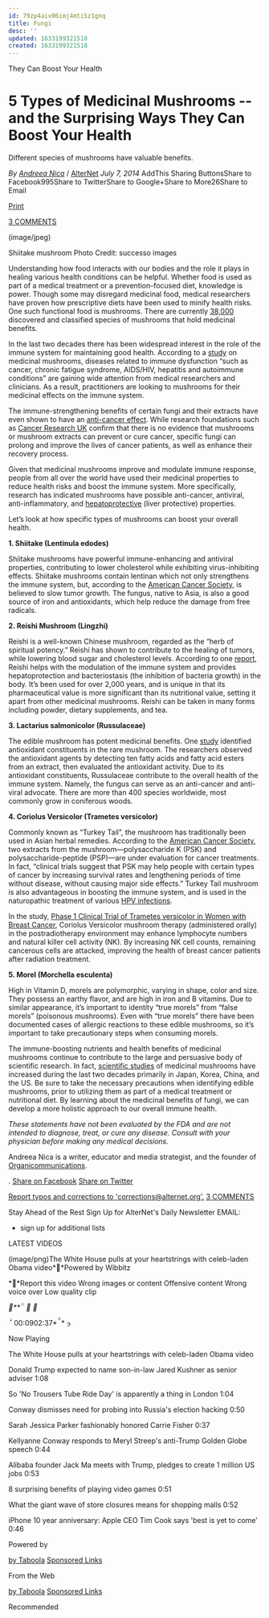 ```yaml
---
id: 79zp4aiv06imj4mti5z1gnq
title: Fungi
desc: ''
updated: 1633199321518
created: 1633199321518
---
```


They Can Boost Your Health

# 5 Types of Medicinal Mushrooms -- and the Surprising Ways They Can Boost Your Health

Different species of mushrooms have valuable benefits.

*By* *[Andreea Nica](http://www.alternet.org/authors/andreea-nica-0)* / [AlterNet](http://alternet.org/)
*July 7, 2014*
AddThis Sharing ButtonsShare to Facebook995Share to TwitterShare to Google+Share to More26Share to Email

[Print](http://www.alternet.org/print/personal-health/5-types-medicinal-mushrooms-and-surprising-ways-they-can-boost-your-health)

[3 COMMENTS](http://www.alternet.org/comments/personal-health/5-types-medicinal-mushrooms-and-surprising-ways-they-can-boost-your-health#disqus_thread)

(image/jpeg)

Shiitake mushroom
Photo Credit: successo images

Understanding how food interacts with our bodies and the role it plays in healing various health conditions can be helpful. Whether food is used as part of a medical treatment or a prevention-focused diet, knowledge is power. Though some may disregard medicinal food, medical researchers have proven how prescriptive diets have been used to minify health risks. One such functional food is mushrooms. There are currently [38,000](http://www.motherearthliving.com/health-and-wellness/not-just-pretty-fungi.aspx) discovered and classified species of mushrooms that hold medicinal benefits.

In the last two decades there has been widespread interest in the role of the immune system for maintaining good health. According to a [study](https://www.academia.edu/305933/Medicinal_Mushrooms_Their_therapeutic_properties_and_current_medical_usage_with_special_emphasis_on_cancer_treatments) on medicinal mushrooms, diseases related to immune dysfunction “such as cancer, chronic fatigue syndrome, AIDS/HIV, hepatitis and autoimmune conditions” are gaining wide attention from medical researchers and clinicians. As a result, practitioners are looking to mushrooms for their medicinal effects on the immune system.

The immune-strengthening benefits of certain fungi and their extracts have even shown to have an [anti-cancer effect](http://www.ajol.info/index.php/ajb/article/viewFile/14900/58644). While research foundations such as [Cancer Research UK](http://www.cancerresearchuk.org/cancer-help/about-cancer/cancer-questions/mushrooms-in-cancer-treatment) confirm that there is no evidence that mushrooms or mushroom extracts can prevent or cure cancer, specific fungi can prolong and improve the lives of cancer patients, as well as enhance their recovery process.

Given that medicinal mushrooms improve and modulate immune response, people from all over the world have used their medicinal properties to reduce health risks and boost the immune system. More specifically, research has indicated mushrooms have possible anti-cancer, antiviral, anti-inflammatory, and [hepatoprotective](http://www.researchgate.net/publication/258248843_Current_evidence_for_the_hepatoprotective_activities_of_the_medicinal_mushroom_Antrodia_cinnamomea) (liver protective) properties.

Let’s look at how specific types of mushrooms can boost your overall health.

**1. Shiitake (Lentinula edodes)**

Shiitake mushrooms have powerful immune-enhancing and antiviral properties, contributing to lower cholesterol while exhibiting virus-inhibiting effects. Shiitake mushrooms contain lentinan which not only strengthens the immune system, but, according to the [American Cancer Society](http://www.cancer.org/treatment/treatmentsandsideeffects/complementaryandalternativemedicine/dietandnutrition/shiitake-mushroom), is believed to slow tumor growth. The fungus, native to Asia, is also a good source of iron and antioxidants, which help reduce the damage from free radicals.

**2. Reishi Mushroom (Lingzhi)**

Reishi is a well-known Chinese mushroom, regarded as the “herb of spiritual potency.” Reishi has shown to contribute to the healing of tumors, while lowering blood sugar and cholesterol levels. According to one [report](http://www.ncbi.nlm.nih.gov/pubmed/22593926), Reishi helps with the modulation of the immune system and provides hepatoprotection and bacteriostasis (the inhibition of bacteria growth) in the body. It’s been used for over 2,000 years, and is unique in that its pharmaceutical value is more significant than its nutritional value, setting it apart from other medicinal mushrooms. Reishi can be taken in many forms including powder, dietary supplements, and tea.

**3. Lactarius salmonicolor (Russulaceae)**

The edible mushroom has potent medicinal benefits. One [study](http://www.ncbi.nlm.nih.gov/pubmed/23957359) identified antioxidant constituents in the rare mushroom. The researchers observed the antioxidant agents by detecting ten fatty acids and fatty acid esters from an extract, then evaluated the antioxidant activity. Due to its antioxidant constituents, Russulaceae contribute to the overall health of the immune system. Namely, the fungus can serve as an anti-cancer and anti-viral advocate. There are more than 400 species worldwide, most commonly grow in coniferous woods.

**4. Coriolus Versicolor (Trametes versicolor)**

Commonly known as “Turkey Tail”, the mushroom has traditionally been used in Asian herbal remedies. According to the [American Cancer Society](http://www.cancer.org/treatment/treatmentsandsideeffects/complementaryandalternativemedicine/dietandnutrition/coriolus-versicolor), two extracts from the mushroom—polysaccharide K (PSK) and polysaccharide-peptide (PSP)—are under evaluation for cancer treatments. In fact, “clinical trials suggest that PSK may help people with certain types of cancer by increasing survival rates and lengthening periods of time without disease, without causing major side effects.” Turkey Tail mushroom is also advantageous in boosting the immune system, and is used in the naturopathic treatment of various [HPV infections](http://www.alternet.org/personal-health/how-you-can-use-your-diet-help-fight-hpv).

In the study, [Phase 1 Clinical Trial of Trametes versicolor in Women with Breast Cancer](http://www.hindawi.com/journals/isrn.oncology/2012/251632/), Coriolus Versicolor mushroom therapy (administered orally) in the postradiotherapy environment may enhance lymphocyte numbers and natural killer cell activity (NK). By increasing NK cell counts, remaining cancerous cells are attacked, improving the health of breast cancer patients after radiation treatment.

**5. Morel (Morchella esculenta)**

High in Vitamin D, morels are polymorphic, varying in shape, color and size. They possess an earthy flavor, and are high in iron and B vitamins. Due to similar appearance, it’s important to identity “true morels” from “false morels” (poisonous mushrooms). Even with “true morels” there have been documented cases of allergic reactions to these edible mushrooms, so it’s important to take precautionary steps when consuming morels.

The immune-boosting nutrients and health benefits of medicinal mushrooms continue to contribute to the large and persuasive body of scientific research. In fact, [scientific studies](https://www.academia.edu/305933/Medicinal_Mushrooms_Their_therapeutic_properties_and_current_medical_usage_with_special_emphasis_on_cancer_treatments) of medicinal mushrooms have increased during the last two decades primarily in Japan, Korea, China, and the US. Be sure to take the necessary precautions when identifying edible mushrooms, prior to utilizing them as part of a medical treatment or nutritional diet. By learning about the medicinal benefits of fungi, we can develop a more holistic approach to our overall immune health.

*These statements have not been evaluated by the FDA and are not intended to diagnose, treat, or cure any disease. Consult with your physician before making any medical decisions.*

Andreea Nica is a writer, educator and media strategist, and the founder of [Organicommunications](http://organicommunications.com/).

.
 [Share on Facebook](http://www.alternet.org/personal-health/5-types-medicinal-mushrooms-and-surprising-ways-they-can-boost-your-health#)
 [Share on Twitter](http://www.alternet.org/personal-health/5-types-medicinal-mushrooms-and-surprising-ways-they-can-boost-your-health#)

[Report typos and corrections to 'corrections@alternet.org'.](http://www.alternet.org/personal-health/5-types-medicinal-mushrooms-and-surprising-ways-they-can-boost-your-healthmailto:corrections@alternet.org?Subject=Typo%20on%205%20Types%20of%20Medicinal%20Mushrooms%20--%20and%20the%20Surprising%20Ways%20They%20Can%20Boost%20Your%20Health)
 [](http://www.alternet.org/personal-health/5-types-medicinal-mushrooms-and-surprising-ways-they-can-boost-your-health)[3 COMMENTS](http://www.alternet.org/comments/personal-health/5-types-medicinal-mushrooms-and-surprising-ways-they-can-boost-your-health#disqus_thread)

Stay Ahead of the Rest
Sign Up for AlterNet's Daily Newsletter
EMAIL:
+ sign up for additional lists

LATEST VIDEOS

(image/png)The White House pulls at your heartstrings with celeb-laden Obama video**Powered by Wibbitz

**Report this video
Wrong images or content
Offensive content
Wrong voice over
Low quality clip

****
**
**

**
00:0902:37**
**

Now Playing

The White House pulls at your heartstrings with celeb-laden Obama video

Donald Trump expected to name son-in-law Jared Kushner as senior adviser
1:08

So 'No Trousers Tube Ride Day' is apparently a thing in London
1:04

Conway dismisses need for probing into Russia's election hacking
0:50

Sarah Jessica Parker fashionably honored Carrie Fisher
0:37

Kellyanne Conway responds to Meryl Streep's anti-Trump Golden Globe speech
0:44

Alibaba founder Jack Ma meets with Trump, pledges to create 1 million US jobs
0:53

8 surprising benefits of playing video games
0:51

What the giant wave of store closures means for shopping malls
0:52

iPhone 10 year anniversary: Apple CEO Tim Cook says 'best is yet to come’
0:46

Powered by

 [](http://popup.taboola.com/en/?template=colorbox&utm_source=rs-alternet&utm_medium=referral&utm_content=autosized-generated-2r:autosized-generated-2r:) [by Taboola](http://popup.taboola.com/en/?template=colorbox&utm_source=rs-alternet&utm_medium=referral&utm_content=autosized-generated-2r:autosized-generated-2r:)
[Sponsored Links](http://popup.taboola.com/en/?template=colorbox&utm_source=rs-alternet&utm_medium=referral&utm_content=autosized-generated-2r:autosized-generated-2r:)

From the Web

 [](http://popup.taboola.com/en/?template=colorbox&utm_source=rs-alternet&utm_medium=referral&utm_content=text-links-vertical:text-links-vertical:) [by Taboola](http://popup.taboola.com/en/?template=colorbox&utm_source=rs-alternet&utm_medium=referral&utm_content=text-links-vertical:text-links-vertical:)
[Sponsored Links](http://popup.taboola.com/en/?template=colorbox&utm_source=rs-alternet&utm_medium=referral&utm_content=text-links-vertical:text-links-vertical:)

Recommended
